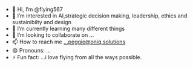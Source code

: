 - 👋 Hi, I’m @flying567
- 👀 I’m interested in AI,strategic decision making, leadership, ethics and sustainibilty and design
- 🌱 I’m currently learning many different things 
- 💞️ I’m looking to collaborate on ...
- 📫 How to reach me ...peggie@oniq.solutions
- 😄 Pronouns: ...
- ⚡ Fun fact: ...i love flying from all the ways possible. 

<!---
flying567/flying567 is a ✨ special ✨ repository because its `README.md` (this file) appears on your GitHub profile.
You can click the Preview link to take a look at your changes.
--->
